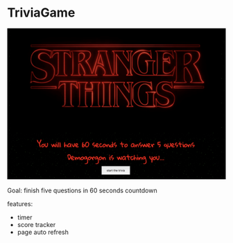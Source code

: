 # TriviaGame

![alt text](/ScreenShot.png)

Goal: finish five questions in 60 seconds countdown

features:
- timer
- score tracker
- page auto refresh
